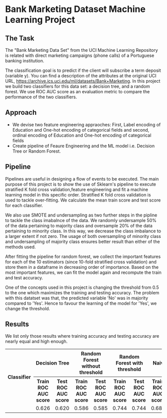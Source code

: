 # Bank Marketing Dataset Machine Learning Project
## The Task
The "Bank Marketing Data Set" from the UCI Machine Learning Repository is related with direct marketing campaigns (phone calls) of a Portuguese banking institution.

The classification goal is to predict if the client will subscribe a term deposit (variable y). You can find a description of the attributes at the original UCI URL, https://archive.ics.uci.edu/ml/datasets/Bank+Marketing.
In this project we build two classifiers for this data set: a decision tree, and a random forest. We use ROC AUC score as an evaluation metric to compare the performance of the two classifiers.
## Approach
<ul>
  <li> We devise two feature engineering appraoches: First, Label encoding of Education and One-hot encoding of categorical fields and second, ordinal encoding of Education and One-hot encoding of categorical fields</li>
  <li>Create pipeline of Feaure Engineering and the ML model i.e. Decision Tree or Random Forest.</li>
  </ul>
  
 ## Pipeline
 <p>Pipelines are useful in designing a flow of events to be executed. The main purpose of this project is to show the use of Sklearn's pipeline to execute stratified K fold cross validation,feature engineering and fit a machine learning model in this specific order. Stratified K fold cross validation is used to tackle over-fitting. We calculate the mean train score and test score for each classifier.</p>  
 <p> We also use SMOTE and undersampling as two further steps in the pipline to tackle the class imabalnce of the data. We randomly undersample 50% of the data pertaining to majority class and oversample 20% of the data pertaining to minority class. In this way, we decrease the class imbalance to a larger extent if not zero. The usage of both oversampling of minority class and undersampling of majority class ensures better result than either of the methods used.</p>
<p> After fitting the pipeline for random forest, we collect the important features for each of the 10 estimators (since 10-fold stratified cross validation) and store them in a dataframe in decreasing order of importance. Based on the most important features, we can fit the model again and recompute the train and test accuracy.</p>
 <p>One of the concepts used in this project is changing the threshold from 0.5 to the one which maximizes the training and testing accuracy. The problem with this datatset was that, the predicted variable 'No' was in majority compared to 'Yes'. Hence to favour the learning of the model for 'Yes', we change the threshold. </p>

## Results
We list only those results where training accuracy and testing accuracy are nearly equal and high enough. 
<table>
  <tr>
    <th rowspan="2"> Classifier</th>
    <th colspan="2">Decision Tree</th>
    <th colspan="2">Random Forest without threshold </th>
    <th colspan="2">Random Forest with threshold </th>
    <th colspan="2">Naive Bayes </th>

  </tr>
  <tr>
    <th>Train ROC AUC score </th>
    <th> Test ROC AUC score </th>
    <th>Train ROC AUC score </th>
    <th> Test ROC AUC score </th>
    <th>Train ROC AUC score </th>
     <th> Test ROC AUC score </th>
     <th>Train ROC AUC score </th>
     <th> Test ROC AUC score </th>
      
  </tr>
  <tr>
    <td> </td>
    <td>0.626</td>
    <td>0.620</td>
      <td>0.586</td>
    <td>0.585</td>
      <td>0.744</td>
    <td>0.744</td>
      <td>0.688</td>
    <td>0.687</td>
  </tr>
</table>
